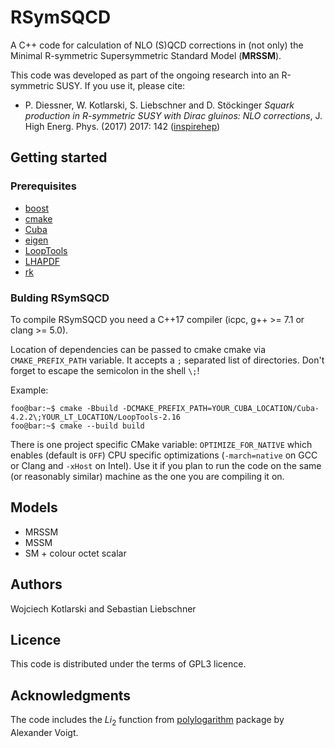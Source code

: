 # RSymSQCD

A C++ code for calculation of NLO (S)QCD corrections in (not only) the Minimal R-symmetric Supersymmetric Standard Model (**MRSSM**).

This code was developed as part of the ongoing research into an R-symmetric SUSY.
If you use it, please cite:

* P. Diessner, W. Kotlarski, S. Liebschner and D. St&ouml;ckinger *Squark production in R-symmetric SUSY with Dirac gluinos: NLO corrections*, J. High Energ. Phys. (2017) 2017: 142 ([inspirehep](https://inspirehep.net/literature/1610032))

## Getting started

### Prerequisites

* [boost](http://www.boost.org)
* [cmake](https://cmake.org)
* [Cuba](http://www.feynarts.de/cuba)
* [eigen](https://eigen.tuxfamily.org)
* [LoopTools](http://www.feynarts.de/looptools)
* [LHAPDF](https://lhapdf.hepforge.org)
* [rk](http://rk.hepforge.org)

### Bulding RSymSQCD

To compile RSymSQCD you need a C++17 compiler (icpc, g++ >= 7.1 or clang >= 5.0).

Location of dependencies can be passed to cmake cmake via `CMAKE_PREFIX_PATH`
   variable. It accepts a `;` separated list of directories. Don't forget to
   escape the semicolon in the shell `\;`!

Example:
```console
foo@bar:~$ cmake -Bbuild -DCMAKE_PREFIX_PATH=YOUR_CUBA_LOCATION/Cuba-4.2.2\;YOUR_LT_LOCATION/LoopTools-2.16
foo@bar:~$ cmake --build build
```

There is one project specific CMake variable: `OPTIMIZE_FOR_NATIVE` which enables (default is `OFF`) CPU specific optimizations (`-march=native` on GCC or Clang and `-xHost` on Intel).
Use it if you plan to run the code on the same (or reasonably similar) machine as the one you are compiling it on.

## Models

* MRSSM
* MSSM
* SM + colour octet scalar

## Authors
Wojciech Kotlarski and Sebastian Liebschner


## Licence
This code is distributed under the terms of GPL3 licence.

## Acknowledgments

The code includes the $Li_2$ function from [polylogarithm](https://github.com/Expander/polylogarithm) package by Alexander Voigt.
